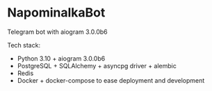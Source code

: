 # NapominalkaBot
Telegram bot with aiogram 3.0.0b6

Tech stack:
*  Python 3.10 + aiogram 3.0.0b6
*  PostgreSQL + SQLAlchemy + asyncpg driver + alembic
*  Redis
*  Docker + docker-compose to ease deployment and development
